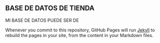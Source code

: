 ## BASE DE DATOS DE TIENDA

MI BASE DE DATOS PUEDE SER DE

Whenever you commit to this repository, GitHub Pages will run [Jekyll](https://jekyllrb.com/) to rebuild the pages in your site, from the content in your Markdown files.

